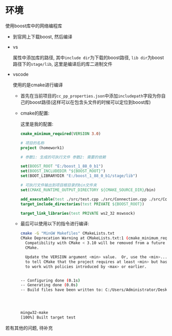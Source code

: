 # 环境

使用boost库中的网络编程库

- 到官网上下载boost, 然后编译

- vs

  属性中添加库的路径, 其中`include dir`为下载的boost路径, `lib dir`为boost路径下的`stage/lib`, 这里是编译后的库二进制文件

- vscode

  使用的是cmake进行编译

  - 首先在当前项目的`cc_pp_properties.json`中添加`includepath`字段为你自己的boost路径(这样可以在包含头文件的时候可以定位到boost库)

  - cmake的配置:

    这里是我的配置:

    ```cmake
    cmake_minimum_required(VERSION 3.0)
    
    # 项目的名称
    project (homework1)
    
    # 参数1: 生成的可执行文件 参数2: 需要的依赖
    
    set(BOOST_ROOT "E:/boost_1_88_0_b1")
    set(BOOST_INCLUDEDIR "${BOOST_ROOT}")
    set(BOOT_LIBRARYDIR "E:/boost_1_88_0_b1/stage/lib")
    
    # 可执行文件输出到项目根目录的bin文件夹
    set(CMAKE_RUNTIME_OUTPUT_DIRECTORY ${CMAKE_SOURCE_DIR}/bin)   
    
    add_executable(test ./src/test.cpp ./src/Connection.cpp ./src/ConnectionMgr.cpp ./src/WebsocketServer.cpp)
    target_include_directories(test PRIVATE ${BOOST_ROOT})
    
    target_link_libraries(test PRIVATE ws2_32 mswsock)
    ```

  - 最后可以使用以下的指令进行编译:

    ```bash
    cmake -G "MinGW Makefiles" CMakeLists.txt
    CMake Deprecation Warning at CMakeLists.txt:1 (cmake_minimum_required):
      Compatibility with CMake < 3.10 will be removed from a future version of
      CMake.
    
      Update the VERSION argument <min> value.  Or, use the <min>...<max> syntax
      to tell CMake that the project requires at least <min> but has been updated
      to work with policies introduced by <max> or earlier.
    
    
    -- Configuring done (0.1s)
    -- Generating done (0.0s)
    -- Build files have been written to: C:/Users/Administrator/Desktop/boostTest
    
    
    
    
    mingw32-make
    [100%] Built target test
    ```

    

若有其他的问题, 待补充